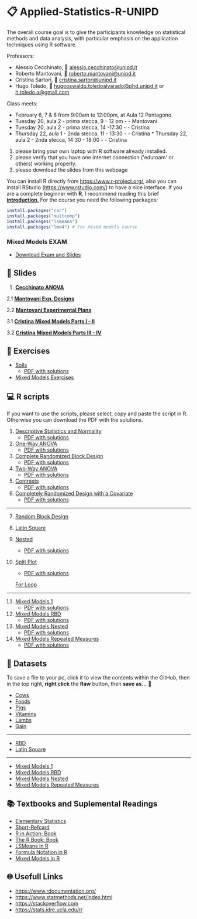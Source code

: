# :clipboard: Applied-Statistics-R-UNIPD

The overall course goal is to give the participants knowledge on statistical methods and data analysis, with particular emphasis on the application techniques using R software.

Professors:

* Alessio Cecchinato, :e-mail: alessio.cecchinato@unipd.it
* Roberto Mantovani, :e-mail: roberto.mantovani@unipd.it
* Cristina Sartori, :e-mail: cristina.sartori@unipd.it
* Hugo Toledo, :e-mail: hugooswaldo.toledoalvarado@phd.unipd.it or h.toledo.a@gmail.com

Class meets: 
   * February 6, 7 & 8 from 9:00am to 12:00pm, at Aula 12 Pentagono.
   * Tuesday 20, aula 2 - prima stecca, 9 - 12 pm - - Mantovani
   * Tuesday 20, aula 2  - prima stecca, 14 -17:30 - - Cristina
   * Thursday 22, aula 1 - 2nda stecca, 11 - 13:30 - - Cristina
	* Thursday 22, aula 2 - 2nda stecca, 14:30 - 18:00 - - Cristina

1. please bring your own laptop with R software already installed.
2. please verify that you have one internet connection ('eduroam' or others) working properly.
3. please download the slides from this webpage

You can install R directly from https://www.r-project.org/, also you can install RStudio (https://www.rstudio.com/) to have a nice interface. 
If you are a complete beginner with **R**, I recommend reading this brief [**introduction**.](books/Torfs_Brauer-Short-R-Intro.pdf)
For the course you need the following packages:
```R
install.packages("car")
install.packages("multcomp")
install.packages("lsmeans")
install.packages("lme4") # For mixed models course
```
### Mixed Models EXAM ###

* [Download Exam and Slides](https://github.com/Hugo-Toledo/Applied-Statistics-R-UNIPD/blob/master/exercises/Mixed%20Models%20Final.zip)
	
## :notebook: Slides

1. [**Cecchinato ANOVA**](slides/applied_statistics_R_2018.pdf)

2.1 [**Mantovani Exp. Designs**](https://github.com/Hugo-Toledo/Applied-Statistics-R-UNIPD/blob/master/slides/Analysis%20of%20Variance.pdf)

2.2 [**Mantovani Experimental Plans**](https://github.com/Hugo-Toledo/Applied-Statistics-R-UNIPD/blob/master/slides/Experimental%20plans.pdf)

3.1 [**Cristina Mixed Models Parts I - II**](https://github.com/Hugo-Toledo/Applied-Statistics-R-UNIPD/blob/master/slides/Mixed_models_PhD_2018_parts_I_%26_II.pdf)

3.2 [**Cristina Mixed Models Parts III - IV**](https://github.com/Hugo-Toledo/Applied-Statistics-R-UNIPD/blob/master/slides/Mixed_models_PhD_2018_parts_III_%26_IV.pdf)

## :bicyclist: Exercises

* [Soils](exercises/ex_soils.md) 
   * [PDF with solutions](exercises/Excercise_Soils.pdf)
* [Mixed Models Exercises](exercises/Mixed_Models_Exercises.zip)

## :computer: R scripts

If you want to use the scripts, please select, copy and paste the script in R. Otherwise you can download the PDF with the solutions. 
1. [Descriptive Statistics and Normality](scripts/normal.md)
    * [PDF with solutions](scripts/1.0_Normality.pdf)
2. [One-Way ANOVA](scripts/anova1.md)
    * [PDF with solutions](scripts/2.0_ANOVA.pdf)
3. [Complete Randomized Block Design](scripts/anova2.md)
    * [PDF with solutions](scripts/3.0_ANOVA_rcbd.pdf)
4. [Two-Way ANOVA](scripts/anova3.md)
    * [PDF with solutions](scripts/4.0_Two_Way_ANOVA.pdf)
5. [Contrasts](scripts/anova4.md)
    * [PDF with solutions](scripts/5.0_ANOVA_Contrasts.pdf)
6. [Completely Randomized Design with a Covariate](scripts/anova5.md)
    * [PDF with solutions](scripts/6.0_ANOVA_CRD_Covariate.pdf)
------
7. [Random Block Design](scripts/rbd.md)

8. [Latin Square](scripts/latinsquare.md)
	
9. [Nested](scripts/nested.md)
    * [PDF with solutions](scripts/1.0_Nested.pdf)	
10. [Split Plot](scripts/splitplot.md)
    * [PDF with solutions](scripts/2.0_SplitPlot.pdf)

	[For Loop](scripts/forloop.md)
------

11. [Mixed Models 1](scripts/mix1.md)
    * [PDF with solutions](scripts/1.0_Mixed.pdf)
12. [Mixed Models RBD](scripts/mix_rbd.md)
    * [PDF with solutions](scripts/2.0_Mixed_rbd.pdf)
13. [Mixed Models Nested](scripts/mix_nest.md)
    * [PDF with solutions](scripts/3.0_Mixed_Nest.pdf)
14. [Mixed Models Repeated Measures](scripts/mix_rep.md)
    * [PDF with solutions](scripts/4.0_Mixed_Rep.pdf)

## :page_with_curl: Datasets 

To save a file to your pc, click it to view the contents within the GitHub, then in the top right, **right click** the **Raw** button, then **save as...**   :floppy_disk: 

 * [Cows](data/latte-12-02_en.txt)
 * [Foods](data/foods.txt)
 * [Pigs](data/pigs.txt)
 * [Vitamins](data/vits.txt)
 * [Lambs](data/lambs.csv)
 * [Gain](data/gain.txt)
 
 ------
 
 * [RBD](data/rbd.txt)
 * [Latin Square](data/LatinSquare.txt)
 
 ------
 
 * [Mixed Models 1](data/cows.txt)
 * [Mixed Models RBD](data/yield_rbd.txt)
 * [Mixed Models Nested](data/latte-12-02_en.txt)
 * [Mixed Models Repeated Measures](data/rep.txt)
 
 
## :books: Textbooks and Suplemental Readings

* [Elementary Statistics](books/Larson_and_Farber_Elementary_Statistics_Picturing_the_World_5th_ed.pdf)
* [Short-Refcard](https://github.com/Hugo-Toledo/Applied-Statistics-R-UNIPD/blob/master/books/Short-refcard.pdf)
* [R in Action: Book](https://github.com/Hugo-Toledo/Applied-Statistics-R-UNIPD/blob/master/books/R%20IN%20ACTION_%20Data%20analysis%20and%20graphics%20with%20R%20-%20Robert%20I.%20Kabacoff.pdf)
* [The R Book: Book](https://github.com/Hugo-Toledo/Applied-Statistics-R-UNIPD/blob/master/books/The%20R%20Book%20.pdf)
* [LSMeans in R](https://github.com/Hugo-Toledo/Applied-Statistics-R-UNIPD/blob/master/books/LSMeans%20R.pdf)
* [Formula Notation in R](https://github.com/Hugo-Toledo/Applied-Statistics-R-UNIPD/blob/master/books/formulanotation.pdf)
* [Mixed Models in R](https://github.com/Hugo-Toledo/Applied-Statistics-R-UNIPD/blob/master/books/lme4_R.pdf)

## :globe_with_meridians: Usefull Links

* https://www.rdocumentation.org/
* https://www.statmethods.net/index.html
* https://stackoverflow.com
* https://stats.idre.ucla.edu/r/
